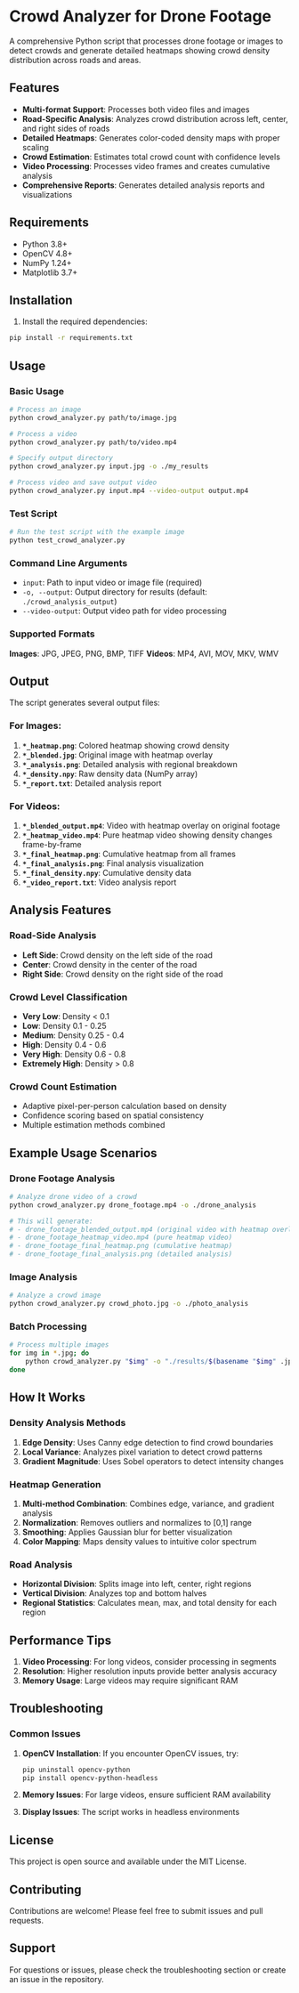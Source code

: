 # Crowd Analyzer for Drone Footage

A comprehensive Python script that processes drone footage or images to detect crowds and generate detailed heatmaps showing crowd density distribution across roads and areas.

## Features

- **Multi-format Support**: Processes both video files and images
- **Road-Specific Analysis**: Analyzes crowd distribution across left, center, and right sides of roads
- **Detailed Heatmaps**: Generates color-coded density maps with proper scaling
- **Crowd Estimation**: Estimates total crowd count with confidence levels
- **Video Processing**: Processes video frames and creates cumulative analysis
- **Comprehensive Reports**: Generates detailed analysis reports and visualizations

## Requirements

- Python 3.8+
- OpenCV 4.8+
- NumPy 1.24+
- Matplotlib 3.7+

## Installation

1. Install the required dependencies:

```bash
pip install -r requirements.txt
```

## Usage

### Basic Usage

```bash
# Process an image
python crowd_analyzer.py path/to/image.jpg

# Process a video
python crowd_analyzer.py path/to/video.mp4

# Specify output directory
python crowd_analyzer.py input.jpg -o ./my_results

# Process video and save output video
python crowd_analyzer.py input.mp4 --video-output output.mp4
```

### Test Script

```bash
# Run the test script with the example image
python test_crowd_analyzer.py
```

### Command Line Arguments

- `input`: Path to input video or image file (required)
- `-o, --output`: Output directory for results (default: `./crowd_analysis_output`)
- `--video-output`: Output video path for video processing

### Supported Formats

**Images**: JPG, JPEG, PNG, BMP, TIFF
**Videos**: MP4, AVI, MOV, MKV, WMV

## Output

The script generates several output files:

### For Images:
1. **`*_heatmap.png`**: Colored heatmap showing crowd density
2. **`*_blended.jpg`**: Original image with heatmap overlay
3. **`*_analysis.png`**: Detailed analysis with regional breakdown
4. **`*_density.npy`**: Raw density data (NumPy array)
5. **`*_report.txt`**: Detailed analysis report

### For Videos:
1. **`*_blended_output.mp4`**: Video with heatmap overlay on original footage
2. **`*_heatmap_video.mp4`**: Pure heatmap video showing density changes frame-by-frame
3. **`*_final_heatmap.png`**: Cumulative heatmap from all frames
4. **`*_final_analysis.png`**: Final analysis visualization
5. **`*_final_density.npy`**: Cumulative density data
6. **`*_video_report.txt`**: Video analysis report

## Analysis Features

### Road-Side Analysis
- **Left Side**: Crowd density on the left side of the road
- **Center**: Crowd density in the center of the road
- **Right Side**: Crowd density on the right side of the road

### Crowd Level Classification
- **Very Low**: Density < 0.1
- **Low**: Density 0.1 - 0.25
- **Medium**: Density 0.25 - 0.4
- **High**: Density 0.4 - 0.6
- **Very High**: Density 0.6 - 0.8
- **Extremely High**: Density > 0.8

### Crowd Count Estimation
- Adaptive pixel-per-person calculation based on density
- Confidence scoring based on spatial consistency
- Multiple estimation methods combined

## Example Usage Scenarios

### Drone Footage Analysis

```bash
# Analyze drone video of a crowd
python crowd_analyzer.py drone_footage.mp4 -o ./drone_analysis

# This will generate:
# - drone_footage_blended_output.mp4 (original video with heatmap overlay)
# - drone_footage_heatmap_video.mp4 (pure heatmap video)
# - drone_footage_final_heatmap.png (cumulative heatmap)
# - drone_footage_final_analysis.png (detailed analysis)
```

### Image Analysis

```bash
# Analyze a crowd image
python crowd_analyzer.py crowd_photo.jpg -o ./photo_analysis
```

### Batch Processing

```bash
# Process multiple images
for img in *.jpg; do
    python crowd_analyzer.py "$img" -o "./results/$(basename "$img" .jpg)"
done
```

## How It Works

### Density Analysis Methods

1. **Edge Density**: Uses Canny edge detection to find crowd boundaries
2. **Local Variance**: Analyzes pixel variation to detect crowd patterns
3. **Gradient Magnitude**: Uses Sobel operators to detect intensity changes

### Heatmap Generation

1. **Multi-method Combination**: Combines edge, variance, and gradient analysis
2. **Normalization**: Removes outliers and normalizes to [0,1] range
3. **Smoothing**: Applies Gaussian blur for better visualization
4. **Color Mapping**: Maps density values to intuitive color spectrum

### Road Analysis

- **Horizontal Division**: Splits image into left, center, right regions
- **Vertical Division**: Analyzes top and bottom halves
- **Regional Statistics**: Calculates mean, max, and total density for each region

## Performance Tips

1. **Video Processing**: For long videos, consider processing in segments
2. **Resolution**: Higher resolution inputs provide better analysis accuracy
3. **Memory Usage**: Large videos may require significant RAM

## Troubleshooting

### Common Issues

1. **OpenCV Installation**: If you encounter OpenCV issues, try:
   ```bash
   pip uninstall opencv-python
   pip install opencv-python-headless
   ```

2. **Memory Issues**: For large videos, ensure sufficient RAM availability

3. **Display Issues**: The script works in headless environments

## License

This project is open source and available under the MIT License.

## Contributing

Contributions are welcome! Please feel free to submit issues and pull requests.

## Support

For questions or issues, please check the troubleshooting section or create an issue in the repository.